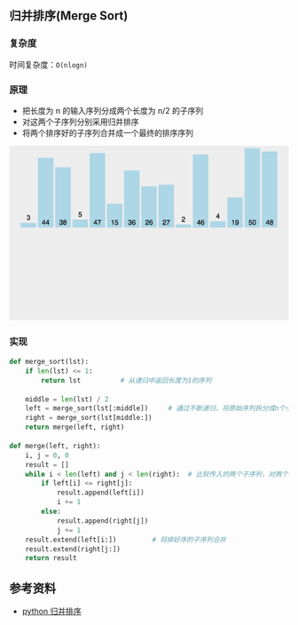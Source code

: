 ## 归并排序(Merge Sort)

### 复杂度

时间复杂度：`O(nlogn)`

### 原理

- 把长度为 n 的输入序列分成两个长度为 n/2 的子序列
- 对这两个子序列分别采用归并排序
- 将两个排序好的子序列合并成一个最终的排序序列

![归并排序](/img/algorithm/sort/merge-sort.md.gif)

### 实现

```python
def merge_sort(lst):
    if len(lst) <= 1:
        return lst          # 从递归中返回长度为1的序列

    middle = len(lst) / 2
    left = merge_sort(lst[:middle])     # 通过不断递归，将原始序列拆分成n个小序列
    right = merge_sort(lst[middle:])
    return merge(left, right)

def merge(left, right):
    i, j = 0, 0
    result = []
    while i < len(left) and j < len(right):  # 比较传入的两个子序列，对两个子序列进行排序
        if left[i] <= right[j]:
            result.append(left[i])
            i += 1
        else:
            result.append(right[j])
            j += 1
    result.extend(left[i:])         # 将排好序的子序列合并
    result.extend(right[j:])
    return result
```

## 参考资料

- [python 归并排序](https://www.cnblogs.com/webber1992/p/6142527.html)